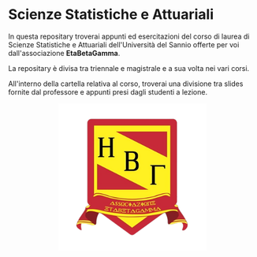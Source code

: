 # Scienze Statistiche e Attuariali

In questa repositary troverai appunti ed esercitazioni del corso di laurea di Scienze Statistiche e Attuariali dell'Università del Sannio offerte per voi dall'associazione **EtaBetaGamma**.

La repositary è divisa tra triennale e magistrale e a sua volta nei vari corsi.

All'interno della cartella relativa al corso, troverai una divisione tra slides fornite dal professore e appunti presi dagli studenti a lezione.

<div style="text-align: center;">
    <img src="logo.png" alt="" width="300" />
</div>
